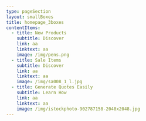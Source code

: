 ```yaml
---
type: pageSection
layout: smallBoxes
title: homepage_3boxes
contentItems:
  - title: New Products
    subtitle: Discover
    link: aa
    linktext: aa
    image: /img/pens.png
  - title: Sale Items
    subtitle: Discover
    link: aa
    linktext: aa
    image: /img/sa008_1_l.jpg
  - title: Generate Quotes Easily
    subtitle: Learn How
    link: aa
    linktext: aa
    image: /img/istockphoto-902787158-2048x2048.jpg
---
```

